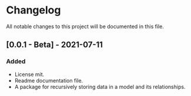 # ChangelogAll notable changes to this project will be documented in this file.## [0.0.1 - Beta] - 2021-07-11### Added- License mit.- Readme documentation file.- A package for recursively storing data in   a model and its relationships.